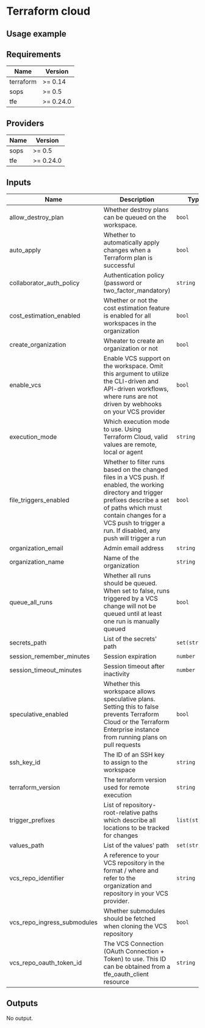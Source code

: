 Terraform cloud
=================

## Usage example 

## Requirements

| Name      | Version   |
| --------- | --------- |
| terraform | >= 0.14   |
| sops      | >= 0.5    |
| tfe       | >= 0.24.0 |

## Providers

| Name | Version   |
| ---- | --------- |
| sops | >= 0.5    |
| tfe  | >= 0.24.0 |

## Inputs

| Name                        | Description                                                                                                                                                                                                                                          | Type           | Default      | Required |
| --------------------------- | ---------------------------------------------------------------------------------------------------------------------------------------------------------------------------------------------------------------------------------------------------- | -------------- | ------------ | :------: |
| allow_destroy_plan          | Whether destroy plans can be queued on the workspace.                                                                                                                                                                                                | `bool`         | `false`      |    no    |
| auto_apply                  | Whether to automatically apply changes when a Terraform plan is successful                                                                                                                                                                           | `bool`         | `false`      |    no    |
| collaborator_auth_policy    | Authentication policy (password or two_factor_mandatory)                                                                                                                                                                                             | `string`       | `"password"` |    no    |
| cost_estimation_enabled     | Whether or not the cost estimation feature is enabled for all workspaces in the organization                                                                                                                                                         | `bool`         | `true`       |    no    |
| create_organization         | Wheater to create an organization or not                                                                                                                                                                                                             | `bool`         | n/a          |   yes    |
| enable_vcs                  | Enable VCS support on the workspace. Omit this argument to utilize the CLI-driven and API-driven workflows, where runs are not driven by webhooks on your VCS provider                                                                               | `bool`         | n/a          |   yes    |
| execution_mode              | Which execution mode to use. Using Terraform Cloud, valid values are remote, local or agent                                                                                                                                                          | `string`       | `"remote"`   |    no    |
| file_triggers_enabled       | Whether to filter runs based on the changed files in a VCS push. If enabled, the working directory and trigger prefixes describe a set of paths which must contain changes for a VCS push to trigger a run. If disabled, any push will trigger a run | `bool`         | `false`      |    no    |
| organization_email          | Admin email address                                                                                                                                                                                                                                  | `string`       | n/a          |   yes    |
| organization_name           | Name of the organization                                                                                                                                                                                                                             | `string`       | n/a          |   yes    |
| queue_all_runs              | Whether all runs should be queued. When set to false, runs triggered by a VCS change will not be queued until at least one run is manually queued                                                                                                    | `bool`         | `false`      |    no    |
| secrets_path                | List of the secrets' path                                                                                                                                                                                                                            | `set(string)`  | n/a          |   yes    |
| session_remember_minutes    | Session expiration                                                                                                                                                                                                                                   | `number`       | `0`          |    no    |
| session_timeout_minutes     | Session timeout after inactivity                                                                                                                                                                                                                     | `number`       | `0`          |    no    |
| speculative_enabled         | Whether this workspace allows speculative plans. Setting this to false prevents Terraform Cloud or the Terraform Enterprise instance from running plans on pull requests                                                                             | `bool`         | `true`       |    no    |
| ssh_key_id                  | The ID of an SSH key to assign to the workspace                                                                                                                                                                                                      | `string`       | `null`       |    no    |
| terraform_version           | The terraform version used for remote execution                                                                                                                                                                                                      | `string`       | n/a          |   yes    |
| trigger_prefixes            | List of repository-root-relative paths which describe all locations to be tracked for changes                                                                                                                                                        | `list(string)` | `[]`         |    no    |
| values_path                 | List of the values' path                                                                                                                                                                                                                             | `set(string)`  | n/a          |   yes    |
| vcs_repo_identifier         | A reference to your VCS repository in the format <organization>/<repository> where <organization> and <repository> refer to the organization and repository in your VCS provider.                                                                    | `string`       | `null`       |    no    |
| vcs_repo_ingress_submodules | Whether submodules should be fetched when cloning the VCS repository                                                                                                                                                                                 | `bool`         | `false`      |    no    |
| vcs_repo_oauth_token_id     | The VCS Connection (OAuth Connection + Token) to use. This ID can be obtained from a tfe_oauth_client resource                                                                                                                                       | `string`       | `null`       |    no    |

## Outputs

No output.


